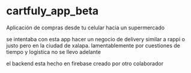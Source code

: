 # cartfuly_app_beta
Aplicación de compras desde tu celular hacia un supermercado

se intentaba con esta app hacer un negocio de delivery similar a rappi o justo pero en la ciudad de xalapa.
lamentablemente por cuestiones de tiempo y logistica no se llevo adelante

el backend esta hecho en firebase creado por otro colaborador
